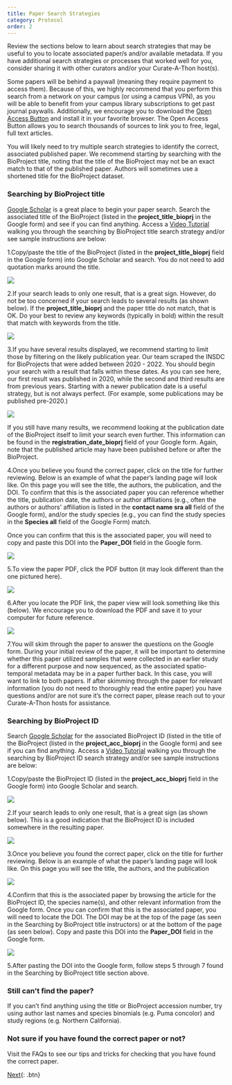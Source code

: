 ```yaml
---
title: Paper Search Strategies
category: Protocol
order: 2
---
```


Review the sections below to learn about search strategies that may be useful to you to locate associated paper/s and/or available metadata. If you have additional search strategies or processes that worked well for you, consider sharing it with other curators and/or your Curate-A-Thon host(s).

Some papers will be behind a paywall (meaning they require payment to access them). Because of this, we highly recommend that you perform this search from a network on your campus (or using a campus VPN), as you will be able to benefit from your campus library subscriptions to get past journal paywalls. Additionally, we encourage you to download the [Open Access Button](https://openaccessbutton.org) and install it in your favorite browser. The Open Access Button allows you to search thousands of sources to link you to free, legal, full text articles.

You will likely need to try multiple search strategies to identify the correct, associated published paper. We recommend starting by searching with the BioProject title, noting that the title of the BioProject may not be an exact match to that of the published paper. Authors will sometimes use a shortened title for the BioProject dataset.

### Searching by BioProject title
[Google Scholar](https://scholar.google.com/) is a great place to begin your paper search. Search the associated title of the BioProject (listed in the **project_title_bioprj** in the Google form) and see if you can find anything. Access a [Video Tutorial](https://psu.mediaspace.kaltura.com/media/GEODE+Curate-A-ThonA+Searching+by+BioProject+Title/1_4hpfoo5l) walking you through the searching by BioProject title search strategy and/or see sample instructions are below:

1.Copy/paste the title of the BioProject (listed in the **project_title_bioprj** field in the Google form) into Google Scholar and search. You do not need to add quotation marks around the title.

![](https://bdezray.github.io/Geode-Curate-A-Thon/images/BioProjectSearch1.png)

2.If your search leads to only one result, that is a great sign. However, do not be too concerned if your search leads to several results (as shown below). If the **project_title_bioprj** and the paper title do not match, that is OK. Do your best to review any keywords (typically in bold) within the result that match with keywords from the title.

![](https://bdezray.github.io/Geode-Curate-A-Thon/images/BioProjectSearch2.png)

3.If you have several results displayed, we recommend starting to limit those by filtering on the likely publication year. Our team scraped the INSDC for BioProjects that were added between 2020 - 2022. You should begin your search with a result that falls within these dates. As you can see here, our first result was published in 2020, while the second and third results are from previous years. Starting with a newer publication date is a useful strategy, but is not always perfect. (For example, some publications may be published pre-2020.)

![](https://bdezray.github.io/Geode-Curate-A-Thon/images/BioProjectSearch3.png)

If you still have many results, we recommend looking at the publication date of the BioProject itself to limit your search even further. This information can be found in the **registration_date_bioprj** field of your Google form. Again, note that the published article may have been published before or after the BioProject.


4.Once you believe you found the correct paper, click on the title for further reviewing. Below is an example of what the paper’s landing page will look like. On this page you will see the title, the authors, the publication, and the DOI. To confirm that this is the associated paper you can reference whether the title, publication date, the authors or author affiliations (e.g., often the authors or authors' affiliation is listed in the **contact name sra all** field of the Google form), and/or the study species (e.g., you can find the study species in the **Species all** field of the Google Form) match.

Once you can confirm that this is the associated  paper, you will need to copy and paste this DOI into the **Paper_DOI** field in the Google form.

![](https://bdezray.github.io/Geode-Curate-A-Thon/images/BioProjectSearch4.png)

5.To view the paper PDF, click the PDF button (it may look different than the one pictured here).

![](https://bdezray.github.io/Geode-Curate-A-Thon/images/BioProjectSearch5.png)

6.After you locate the PDF link, the paper view will look something like this (below). We encourage you to download the PDF and save it to your computer for future reference.

![](https://bdezray.github.io/Geode-Curate-A-Thon/images/BioProjectSearch6.png)

7.You will skim through the paper to answer the questions on the Google form. During your initial review of the paper, it will be important to determine whether this paper utilized samples that were collected in an earlier study for a different purpose and now sequenced, as the associated spatio-temporal metadata may be in a paper further back. In this case, you will want to link to both papers. If after skimming through the paper for relevant information (you do not need to thoroughly read the entire paper) you have questions and/or are not sure it’s the correct paper, please reach out to your Curate-A-Thon hosts for assistance.


### Searching by BioProject ID

Search [Google Scholar](https://scholar.google.com/) for the associated BioProject ID (listed in the title of the BioProject (listed in the **project_acc_bioprj** in the Google form) and see if you can find anything. Access a [Video Tutorial](https://psu.mediaspace.kaltura.com/media/GEODE+Curate-A-ThonA+Searching+by+BioProject+ID/1_at09s3u9) walking you through the searching by BioProject ID search strategy and/or see sample instructions are below:

1.Copy/paste the BioProject ID (listed in the **project_acc_bioprj** field in the Google form) into Google Scholar and search.

![](https://bdezray.github.io/Geode-Curate-A-Thon/images/BioProjectIDSearch1.png)

2.If your search leads to only one result, that is a great sign (as shown below). This is a good indication that the BioProject ID is included somewhere in the resulting paper.

![](https://bdezray.github.io/Geode-Curate-A-Thon/images/BioProjectIDSearch2.png)

3.Once you believe you found the correct paper, click on the title for further reviewing. Below is an example of what the paper’s landing page will look like. On this page you will see the title, the authors, and the publication

![](https://bdezray.github.io/Geode-Curate-A-Thon/images/BioProjectIDSearch3.png)

4.Confirm that this is the associated paper by browsing the article for the BioProject ID, the species name(s), and other relevant information from the Google form. Once you can confirm that this is the associated paper, you will need to locate the DOI. The DOI may be at the top of the page (as seen in the Searching by BioProject title instructors) or at the bottom of the page (as seen below). Copy and paste this DOI into the **Paper_DOI** field in the Google form.

![](https://bdezray.github.io/Geode-Curate-A-Thon/images/BioProjectIDSearch4.png)

5.After pasting the DOI into the Google form, follow steps 5 through 7 found in the Searching by BioProject title section above.

### Still can't find the paper?
If you can’t find anything using the title or BioProject accession number, try using author last names and species binomials (e.g. Puma concolor) and study regions (e.g. Northern California).

### Not sure if you have found the correct paper or not?
Visit the FAQs to see our tips and tricks for checking that you have found the correct paper.

[Next](https://bdezray.github.io/Geode-Curate-A-Thon/Protocol/How%20To%20Determine%20Relevance%20for%20the%20GEODE%20Curate-A-Thon/){: .btn}
